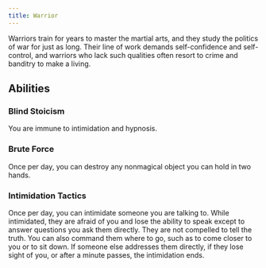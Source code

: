 ```yaml
---
title: Warrior
---
```


Warriors train for years to master the martial arts, and they study the politics of war for just as long. Their line of work demands self-confidence and self-control, and warriors who lack such qualities often resort to crime and banditry to make a living.

## Abilities

### Blind Stoicism

You are immune to intimidation and hypnosis.

### Brute Force

Once per day, you can destroy any nonmagical object you can hold in two hands.

### Intimidation Tactics

Once per day, you can intimidate someone you are talking to. While intimidated, they are afraid of you and lose the ability to speak except to answer questions you ask them directly. They are not compelled to tell the truth. You can also command them where to go, such as to come closer to you or to sit down. If someone else addresses them directly, if they lose sight of you, or after a minute passes, the intimidation ends.
